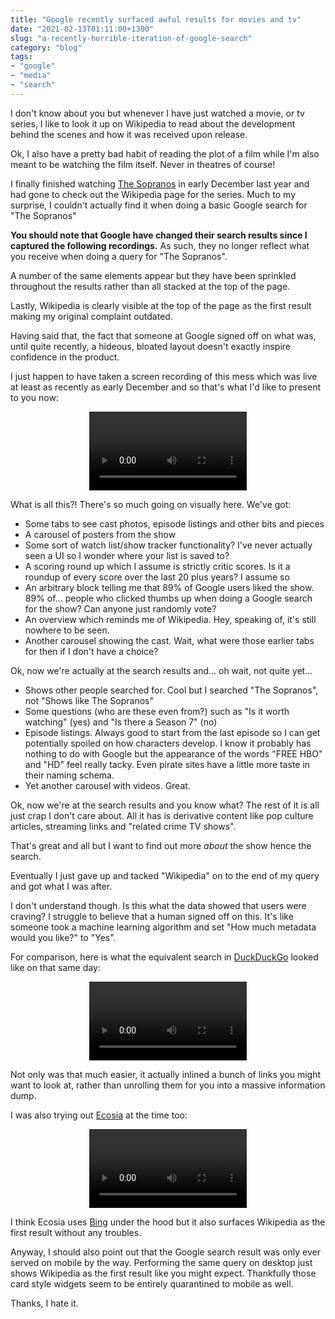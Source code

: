 ```yaml
---
title: "Google recently surfaced awful results for movies and tv"
date: "2021-02-13T01:11:00+1300"
slug: "a-recently-horrible-iteration-of-google-search"
category: "blog"
tags:
- "google"
- "media"
- "search"
---
```


I don't know about you but whenever I have just watched a movie, or tv series, I like to look it up on Wikipedia to read about the development behind the scenes and how it was received upon release.

Ok, I also have a pretty bad habit of reading the plot of a film while I'm also meant to be watching the film itself. Never in theatres of course!

I finally finished watching [The Sopranos](https://en.wikipedia.org/wiki/The_Sopranos) in early December last year and had gone to check out the Wikipedia page for the series. Much to my surprise, I couldn't actually find it when doing a basic Google search for "The Sopranos"

**You should note that Google have changed their search results since I captured the following recordings.** As such, they no longer reflect what you receive when doing a query for "The Sopranos".

A number of the same elements appear but they have been sprinkled throughout the results rather than all stacked at the top of the page.

Lastly, Wikipedia is clearly visible at the top of the page as the first result making my original complaint outdated.

Having said that, the fact that someone at Google signed off on what was, until quite recently, a hideous, bloated layout doesn't exactly inspire confidence in the product.

I just happen to have taken a screen recording of this mess which was live at least as recently as early December and so that's what I'd like to present to you now:

<video style="display: inherit; margin: 0 auto;" width="50%" controls>
<source preload src="google-search-the-sopranos.mp4" type="video/mp4">
Ah, sorry! It looks like your browser either hates the h264 codec or it just doesn't support the video tag.
</video>

What is all this?! There's so much going on visually here. We've got:

* Some tabs to see cast photos, episode listings and other bits and pieces
* A carousel of posters from the show
* Some sort of watch list/show tracker functionality? I've never actually seen a UI so I wonder where your list is saved to?
* A scoring round up which I assume is strictly critic scores. Is it a roundup of every score over the last 20 plus years? I assume so
* An arbitrary block telling me that 89% of Google users liked the show. 89% of... people who clicked thumbs up when doing a Google search for the show? Can anyone just randomly vote?
* An overview which reminds me of Wikipedia. Hey, speaking of, it's still nowhere to be seen.
* Another carousel showing the cast. Wait, what were those earlier tabs for then if I don't have a choice?

Ok, now we're actually at the search results and... oh wait, not quite yet...

* Shows other people searched for. Cool but I searched "The Sopranos", not "Shows like The Sopranos"
* Some questions (who are these even from?) such as "Is it worth watching" (yes) and "Is there a Season 7" (no)
* Episode listings. Always good to start from the last episode so I can get potentially spoiled on how characters develop. I know it probably has nothing to do with Google but the appearance of the words "FREE HBO" and "HD" feel really tacky. Even pirate sites have a little more taste in their naming schema.
* Yet another carousel with videos. Great.

Ok, now we're at the search results and you know what? The rest of it is all just crap I don't care about. All it has is derivative content like pop culture articles, streaming links and "related crime TV shows".

That's great and all but I want to find out more *about* the show hence the search.

Eventually I just gave up and tacked "Wikipedia" on to the end of my query and got what I was after.

I don't understand though. Is this what the data showed that users were craving? I struggle to believe that a human signed off on this. It's like someone took a machine learning algorithm and set "How much metadata would you like?" to "Yes".

For comparison, here is what the equivalent search in [DuckDuckGo](https://duckduckgo.com) looked like on that same day:

<video style="display: inherit; margin: 0 auto;" width="50%" controls>
<source preload src="ddg-search-the-sopranos.mp4" type="video/mp4">
Ah, sorry! It looks like your browser either hates the h264 codec or it just doesn't support the video tag.
</video>

Not only was that much easier, it actually inlined a bunch of links you might want to look at, rather than unrolling them for you into a massive information dump.

I was also trying out [Ecosia](https://www.ecosia.org) at the time too:

<video style="display: inherit; margin: 0 auto;" width="50%" controls>
<source preload src="ecosia-search-the-sopranos.mp4" type="video/mp4">
Ah, sorry! It looks like your browser either hates the h264 codec or it just doesn't support the video tag.
</video>

I think Ecosia uses [Bing](https://bing.com) under the hood but it also surfaces Wikipedia as the first result without any troubles.

Anyway, I should also point out that the Google search result was only ever served on mobile by the way. Performing the same query on desktop just shows Wikipedia as the first result like you might expect. Thankfully those card style widgets seem to be entirely quarantined to mobile as well.

Thanks, I hate it.
